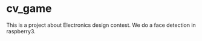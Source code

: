 # cv_game
This is a project about Electronics design contest. We do a face detection in raspberry3.

